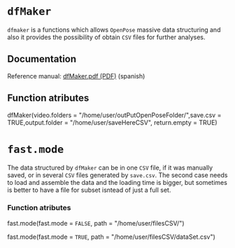 # `dfMaker`

`dfmaker` is a functions which allows `OpenPose` massive data structuring  and also it provides the possibility of obtain `CSV` files for further analyses.



## Documentation

Reference manual: [dfMaker.pdf (PDF)](docs/dfMaker.pdf) (spanish)



## Function atributes

dfMaker(video.folders = "/home/user/outPutOpenPoseFolder/",save.csv = TRUE,output.folder = "/home/user/saveHereCSV",
         return.empty = TRUE)
         
    

# `fast.mode`


The data structured by `dfMaker` can be in one `CSV` file, if it was manually saved, or in several `CSV` files generated by `save.csv`. The second case needs to load and assemble the data and the loading time is bigger, but sometimes is better to have a file for subset isntead of just a full set.


### Function atributes


fast.mode(fast.mode = `FALSE`, path = "/home/user/filesCSV/")

fast.mode(fast.mode = `TRUE`, path = "/home/user/filesCSV/dataSet.csv")


